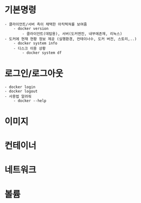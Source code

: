 # 기본명령
    - 클라이언트/서버 측이 채택한 아킥텍쳐를 보여줌
        - docker version
            - 클라이언트(데탑용), 서버(도커엔진, 내부에존재, 리눅스)
    - 도커에 현재 현황 정보 제공 (실행환경, 컨테이너수, 도커 버전, 스토리,..)
        - docker system info
        - 디스크 이용 상황
            - docker system df

# 로그인/로그아웃
    - docker login
    - docker logout
    - 사용법 알려줘 
        - docker --help
# 이미지

# 컨테이너

# 네트워크

# 볼륨